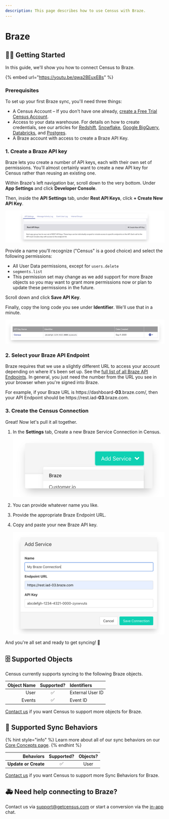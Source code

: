 ```yaml
---
description: This page describes how to use Census with Braze.
---
```


# Braze

## 🏃‍♂️ Getting Started

In this guide, we'll show you how to connect Census to Braze. 

{% embed url="https://youtu.be/qwa2BEuxEBs" %}

### **Prerequisites**

To set up your first Braze sync, you'll need three things:

* A Census Account – If you don't have one already, [create a Free Trial Census Account](https://app.getcensus.com/).
* Access to your data warehouse. For details on how to create credentials, see our articles for [Redshift](../source-warehouse/redshift.md), [Snowflake](../source-warehouse/snowflake.md), [Google BigQuery](../source-warehouse/google-bigquery.md), [Databricks](../source-warehouse/databricks.md), and [Postgres](../source-warehouse/postgres.md).
* A Braze account with access to create a Braze API Key. 

### 1. Create a Braze API key

Braze lets you create a number of API keys, each with their own set of permissions. You'll almost certainly want to create a new API key for Census rather than reusing an existing one.

Within Braze's left navigation bar, scroll down to the very bottom. Under **App Settings** and click **Developer Console**.

Then, inside the **API Settings** tab, under **Rest API Keys**, click **+ Create New API Key**.

![](../.gitbook/assets/screely-1619749695118.png)

Provide a name you'll recognize \("Census" is a good choice\) and select the following permissions:

* All User Data permissions, except for `users.delete` 
* `segments.list`
* This permission set may change as we add support for more Braze objects so you may want to grant more permissions now or plan to update these permissions in the future. 

Scroll down and click **Save API Key**.

Finally, copy the long code you see under **Identifier**. We'll use that in a minute.

![](../.gitbook/assets/screely-1619749895841.png)

### 2. Select your Braze API Endpoint

Braze requires that we use a slightly different URL to access your account depending on where it's been set up. See the [full list of all Braze API Endpoints](https://www.braze.com/docs/api/basics/#endpoints). In general, you just need the number from the URL you see in your browser when you're signed into Braze.  
  
For example, if your Braze URL is https://dashboard-**03**.braze.com/, then your API Endpoint should be https://rest.iad-**03**.braze.com.

### 3. Create the Census Connection

Great! Now let's pull it all together. 

1. In the **Settings** tab, Create a new Braze Service Connection in Census.  ![](../.gitbook/assets/screely-1619749986549.png) 
2. You can provide whatever name you like.
3. Provide the appropriate Braze Endpoint URL.
4. Copy and paste your new Braze API key.  


   ![](../.gitbook/assets/screely-1619749992320.png)

And you're all set and ready to get syncing! 🎉

## 🗄 Supported Objects

Census currently supports syncing to the following Braze objects.

| **Object Name** | **Supported?** | Identifiers |
| ---: | :---: | :--- |
| User | ✅ | External User ID |
| Events | ✅ | Event ID |

[Contact us](mailto:support@getcensus.com) if you want Census to support more objects for Braze.

## 🔄 Supported Sync Behaviors

{% hint style="info" %}
Learn more about all of our sync behaviors on our [Core Concepts page](../basics/core-concept.md#the-different-sync-behaviors).
{% endhint %}

| **Behaviors** | **Supported?** | **Objects?** |
| ---: | :---: | :---: |
| **Update or Create** | ✅ | User |

[Contact us](mailto:support@getcensus.com) if you want Census to support more Sync Behaviors for Braze.

## 🚑 Need help connecting to Braze?

Contact us via support@getcensus.com or start a conversion via the [in-app](https://app.getcensus.com) chat.

